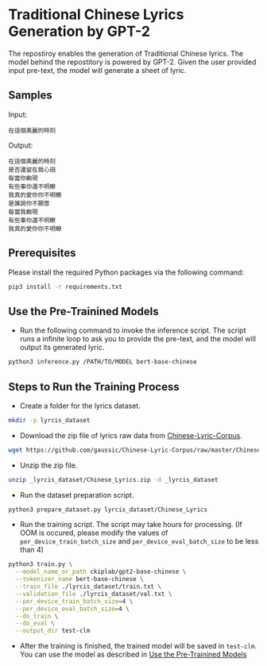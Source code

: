 # Traditional Chinese Lyrics Generation by GPT-2

The repostiroy enables the generation of Traditional Chinese lyrics. The model behind the repostitory is powered by GPT-2. Given the user provided input pre-text, the model will generate a sheet of lyric.

## Samples

Input:

```
在這個美麗的時刻
```

Output:

```
在這個美麗的時刻
是否還留在我心田
每當你齣現
有些事你還不明瞭
我真的愛你你不明瞭
是誰說你不願意
每當我齣現
有些事你還不明瞭
我真的愛你你不明瞭
```

## Prerequisites

Please install the required Python packages via the following command:

```bash
pip3 install -r requirements.txt
```

## Use the Pre-Trainined Models

* Run the following command to invoke the inference script. The script runs a infinite loop to ask you to provide the pre-text, and the model will output its generated lyric.

```bash
python3 inference.py /PATH/TO/MODEL bert-base-chinese
```

## Steps to Run the Training Process

* Create a folder for the lyrics dataset.

```bash
mkdir -p lyrcis_dataset
```
* Download the zip file of lyrics raw data from [Chinese-Lyric-Corpus](https://github.com/gaussic/Chinese-Lyric-Corpus).

```bash
wget https://github.com/gaussic/Chinese-Lyric-Corpus/raw/master/Chinese_Lyrics.zip -O lyrcis_dataset/Chinese_Lyrics.zip
```

* Unzip the zip file.

```bash
unzip _lyrcis_dataset/Chinese_Lyrics.zip -d _lyrcis_dataset
```

* Run the dataset preparation script.

```bash
python3 prepare_dataset.py lyrcis_dataset/Chinese_Lyrics
```

* Run the training script. The script may take hours for processing. (If OOM is occured, please modify the values of `per_device_train_batch_size` and `per_device_eval_batch_size` to be less than 4)

```bash
python3 train.py \
  --model_name_or_path ckiplab/gpt2-base-chinese \
  --tokenizer_name bert-base-chinese \
  --train_file ./lyrcis_dataset/train.txt \
  --validation_file ./lyrcis_dataset/val.txt \
  --per_device_train_batch_size=4 \
  --per_device_eval_batch_size=4 \
  --do_train \
  --do_eval \
  --output_dir test-clm
```

* After the training is finished, the trained model will be saved in `test-clm`. You can use the model as described in [Use the Pre-Trainined Models](#use-the-pre-trainined-models)
